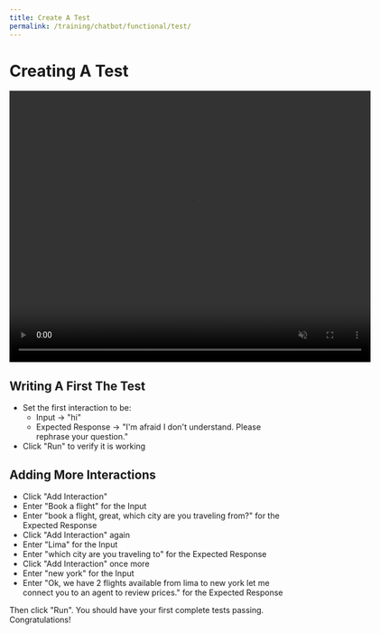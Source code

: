 ```yaml
---
title: Create A Test
permalink: /training/chatbot/functional/test/
---
```

# Creating A Test
<video width="640" height="480" controls autoplay muted>
  <!--<source src='/assets/videos/Dashboard-IVR-IBM.mp4' alt="foo"  type="video/mp4">-->
  <source src='https://bespoken-random.s3.amazonaws.com/Bespoken_Dashboard_Demo_IBM_Marketplace.mp4#t=233' alt="foo"  type="video/mp4">
</video>

## Writing A First The Test
* Set the first interaction to be:
  * Input -> "hi"
  * Expected Response -> "I'm afraid I don't understand. Please rephrase your question."
* Click "Run" to verify it is working

## Adding More Interactions
* Click "Add Interaction"
* Enter "Book a flight" for the Input
* Enter "book a flight, great, which city are you traveling from?" for the Expected Response
* Click "Add Interaction" again
* Enter "Lima" for the Input
* Enter "which city are you traveling to" for the Expected Response
* Click "Add Interaction" once more
* Enter "new york" for the Input
* Enter "Ok, we have 2 flights available from lima to new york let me connect you to an agent to review prices." for the Expected Response

Then click "Run". You should have your first complete tests passing. Congratulations!

